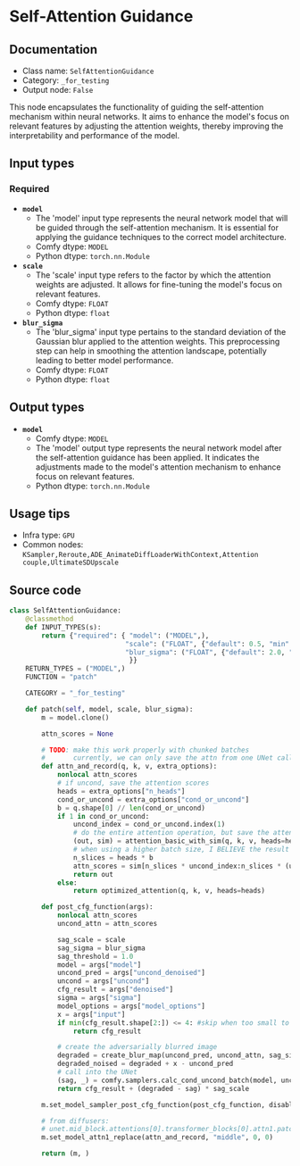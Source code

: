 # Self-Attention Guidance
## Documentation
- Class name: `SelfAttentionGuidance`
- Category: `_for_testing`
- Output node: `False`

This node encapsulates the functionality of guiding the self-attention mechanism within neural networks. It aims to enhance the model's focus on relevant features by adjusting the attention weights, thereby improving the interpretability and performance of the model.
## Input types
### Required
- **`model`**
    - The 'model' input type represents the neural network model that will be guided through the self-attention mechanism. It is essential for applying the guidance techniques to the correct model architecture.
    - Comfy dtype: `MODEL`
    - Python dtype: `torch.nn.Module`
- **`scale`**
    - The 'scale' input type refers to the factor by which the attention weights are adjusted. It allows for fine-tuning the model's focus on relevant features.
    - Comfy dtype: `FLOAT`
    - Python dtype: `float`
- **`blur_sigma`**
    - The 'blur_sigma' input type pertains to the standard deviation of the Gaussian blur applied to the attention weights. This preprocessing step can help in smoothing the attention landscape, potentially leading to better model performance.
    - Comfy dtype: `FLOAT`
    - Python dtype: `float`
## Output types
- **`model`**
    - Comfy dtype: `MODEL`
    - The 'model' output type represents the neural network model after the self-attention guidance has been applied. It indicates the adjustments made to the model's attention mechanism to enhance focus on relevant features.
    - Python dtype: `torch.nn.Module`
## Usage tips
- Infra type: `GPU`
- Common nodes: `KSampler,Reroute,ADE_AnimateDiffLoaderWithContext,Attention couple,UltimateSDUpscale`


## Source code
```python
class SelfAttentionGuidance:
    @classmethod
    def INPUT_TYPES(s):
        return {"required": { "model": ("MODEL",),
                             "scale": ("FLOAT", {"default": 0.5, "min": -2.0, "max": 5.0, "step": 0.1}),
                             "blur_sigma": ("FLOAT", {"default": 2.0, "min": 0.0, "max": 10.0, "step": 0.1}),
                              }}
    RETURN_TYPES = ("MODEL",)
    FUNCTION = "patch"

    CATEGORY = "_for_testing"

    def patch(self, model, scale, blur_sigma):
        m = model.clone()

        attn_scores = None

        # TODO: make this work properly with chunked batches
        #       currently, we can only save the attn from one UNet call
        def attn_and_record(q, k, v, extra_options):
            nonlocal attn_scores
            # if uncond, save the attention scores
            heads = extra_options["n_heads"]
            cond_or_uncond = extra_options["cond_or_uncond"]
            b = q.shape[0] // len(cond_or_uncond)
            if 1 in cond_or_uncond:
                uncond_index = cond_or_uncond.index(1)
                # do the entire attention operation, but save the attention scores to attn_scores
                (out, sim) = attention_basic_with_sim(q, k, v, heads=heads)
                # when using a higher batch size, I BELIEVE the result batch dimension is [uc1, ... ucn, c1, ... cn]
                n_slices = heads * b
                attn_scores = sim[n_slices * uncond_index:n_slices * (uncond_index+1)]
                return out
            else:
                return optimized_attention(q, k, v, heads=heads)

        def post_cfg_function(args):
            nonlocal attn_scores
            uncond_attn = attn_scores

            sag_scale = scale
            sag_sigma = blur_sigma
            sag_threshold = 1.0
            model = args["model"]
            uncond_pred = args["uncond_denoised"]
            uncond = args["uncond"]
            cfg_result = args["denoised"]
            sigma = args["sigma"]
            model_options = args["model_options"]
            x = args["input"]
            if min(cfg_result.shape[2:]) <= 4: #skip when too small to add padding
                return cfg_result

            # create the adversarially blurred image
            degraded = create_blur_map(uncond_pred, uncond_attn, sag_sigma, sag_threshold)
            degraded_noised = degraded + x - uncond_pred
            # call into the UNet
            (sag, _) = comfy.samplers.calc_cond_uncond_batch(model, uncond, None, degraded_noised, sigma, model_options)
            return cfg_result + (degraded - sag) * sag_scale

        m.set_model_sampler_post_cfg_function(post_cfg_function, disable_cfg1_optimization=True)

        # from diffusers:
        # unet.mid_block.attentions[0].transformer_blocks[0].attn1.patch
        m.set_model_attn1_replace(attn_and_record, "middle", 0, 0)

        return (m, )

```
